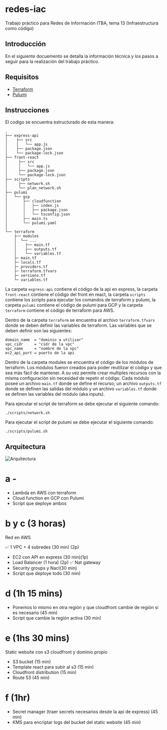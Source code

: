 # redes-iac

Trabajo práctico para Redes de Información ITBA, tema 13 (Infraestructura como código)

## Introducción

En el siguiente docuemento se detalla la información técnica y los pasos a seguir para la realización del trabajo práctico.

## Requisitos

- [Terraform](https://www.terraform.io/downloads.html)
- [Pulumi](https://www.pulumi.com/docs/get-started/install/)

## Instrucciones

El codigo se encuentra estructurado de esta manera:

```
.
├── express-api
│    ├── src
│    │   └── app.js
│    ├── package.json
│    └── package-lock.json
├── front-react
│     ├── src
│     │   └── app.js
│     ├── package.json
│     └── package-lock.json
├── scripts
│     ├── network.sh
│     └── plan_network.sh
├── pulumi
│   └── gcp
│       ├── cloudfunction
│       │   ├── index.js
│       │   ├── package.json
│       │   └── tsconfig.json
│       ├── main.ts
│       └── pulumi.yaml
│
└── terraform
    ├── modules
    │  └── ...
    │    ├── main.tf
    │    ├── outputs.tf
    │    └── variables.tf
    ├─ main.tf
    ├─ locals.tf
    ├─ providers.tf
    ├─ terraform.tfvars
    ├─ versions.tf
    └─ variables.tf

```

La carpeta `express-api` contiene el código de la api en express, la carpeta `front-react` contiene el código del front en react, la carpeta `scripts` contiene los scripts para ejecutar los comandos de terraform y pulumi, la carpeta `pulumi` contiene el código de pulumi para GCP y la carpeta `terraform` contiene el código de terraform para AWS.

Dentro de la carpeta `terraform` se encuentra el archivo `terraform.tfvars` donde se deben definir las variables de terraform. Las variables que se deben definir son las siguientes:

```
domain_name  = "dominio a utilizar"
vpc_cidr     = "cidr de la vpc"
vpc_name     = "nombre de la vpc"
ec2_api_port = puerto de la api

```

Dentro de la carpeta modules se encuentra el código de los módulos de terraform. Los módulos fueron creados para poder reutilizar el código y que sea más fácil de mantener. A su vez permite crear multiples recursos con la misma configuración sin necesidad de repetir el código. Cada módulo posee un archivo `main.tf` donde se define el recurso, un archivo `outputs.tf` donde se definen las salidas del módulo y un archivo `variables.tf` donde se definen las variables del módulo (aka inputs).

Para ejecutar el script de terraform se debe ejecutar el siguiente comando:

```
./scripts/network.sh
```

Para ejecutar el script de pulumi se debe ejecutar el siguiente comando:

```
./scripts/pulumi.sh
```

## Arquitectura

![Arquitectura](./arquitectura.png)

# a -

- Lambda en AWS con terraform
- Cloud function en GCP con Pulumi
- Script que deploye ambos

# b y c (3 horas)

Red en AWS

✅ 1 VPC + 4 subredes (30 min) (2p)

- EC2 con API en express (30 min)(1p)
- Load Balancer (1 hora) (2p)
  ✅ Nat gateway
- Security groups y Nacl(30 min)
- Script que deploye todo (30 min)

# d (1h 15 mins)

- Ponemos lo mismo en otra región y que cloudfront cambie de región si es necesario (45 min)
- Script que cambie la región activa (30 min)

# e (1hs 30 mins)

Static website con s3 cloudfront y dominio propio

- S3 bucket (15 min)
- Template react para subir al s3 (15 min)
- Cloudfront distribution (15 min)
- Route 53 (45 min)

# f (1hr)

- Secret manager (traer secrets necesarios desde la api de express) (45 min)
- KMS para encriptar logs del bucket del static website (45 min)
